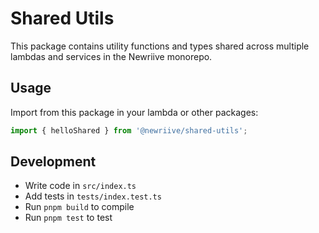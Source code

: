 # Shared Utils

This package contains utility functions and types shared across multiple lambdas and services in the Newriive monorepo.

## Usage

Import from this package in your lambda or other packages:

```ts
import { helloShared } from '@newriive/shared-utils';
```

## Development

- Write code in `src/index.ts`
- Add tests in `tests/index.test.ts`
- Run `pnpm build` to compile
- Run `pnpm test` to test
